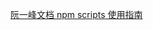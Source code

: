 <!--
 * @Descripttion:
 * @Author: suanmei
 * @Date: 2023-03-30 10:59:13
 * @LastEditors: suanmei
 * @LastEditTime: 2023-03-30 10:59:26
-->

[阮一峰文档 npm scripts 使用指南](https://www.ruanyifeng.com/blog/2016/10/npm_scripts.html)
